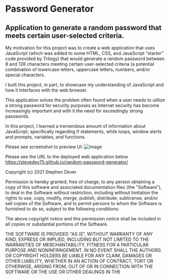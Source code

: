 # Password Generator

## Application to generate a random password that meets certain user-selected criteria.

My motivation for this project was to create a web application that uses JavaScript (which was added to some HTML, 
CSS, and JavaScript “starter” code provided by Trilogy) that would generate a random password between 8 and 128 characters meeting 
certain user-selected criteria (a potential combination of lowercase letters, uppercase letters, numbers, and/or special 
characters. 

I built this project, in part, to showcase my understanding of JavaScript and how it interfaces with the web browser.

This application solves the problem often found when a user needs to utilize a strong password for security purposes as Internet 
security has become increasingly important and with it the need for exceedingly strong passwords.

In this project, I learned a tremendous amount of information about JavaScript, specifically regarding if statements, while loops, 
window alerts and prompts, variables, and functions.

Please see screenshot to preview UI:
![image](https://user-images.githubusercontent.com/77076615/111468962-88353100-86fc-11eb-9a46-93b64c03e2b6.png)

Please see the URL to the deployed web application below
https://stevedev75.github.io/random-password-generator/


Copyright (c) 2021 Stephen Dever

Permission is hereby granted, free of charge, to any person obtaining a copy
of this software and associated documentation files (the "Software"), to deal
in the Software without restriction, including without limitation the rights
to use, copy, modify, merge, publish, distribute, sublicense, and/or sell
copies of the Software, and to permit persons to whom the Software is
furnished to do so, subject to the following conditions:

The above copyright notice and this permission notice shall be included in all
copies or substantial portions of the Software.

THE SOFTWARE IS PROVIDED "AS IS", WITHOUT WARRANTY OF ANY KIND, EXPRESS OR
IMPLIED, INCLUDING BUT NOT LIMITED TO THE WARRANTIES OF MERCHANTABILITY,
FITNESS FOR A PARTICULAR PURPOSE AND NONINFRINGEMENT. IN NO EVENT SHALL THE
AUTHORS OR COPYRIGHT HOLDERS BE LIABLE FOR ANY CLAIM, DAMAGES OR OTHER
LIABILITY, WHETHER IN AN ACTION OF CONTRACT, TORT OR OTHERWISE, ARISING FROM,
OUT OF OR IN CONNECTION WITH THE SOFTWARE OR THE USE OR OTHER DEALINGS IN THE
